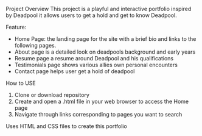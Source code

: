 Project Overview
This project is a playful and interactive portfolio inspired by Deadpool it allows users to get a hold and get to know Deadpool.

Feature:
- Home Page: the landing page for the site with a brief bio and links to the following pages.
- About page is a detailed look on deadpools background and early years
- Resume page a resume around Deadpool and his qualifications
- Testimonials page shows various allies own personal encounters
- Contact page helps user get a hold of deadpool

How to USE
1. Clone or download repository
2. Create and open a .html file in your web browser to access the Home page
3. Navigate through links corresponding to pages you want to search

Uses HTML and CSS files to create this portfolio